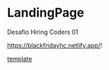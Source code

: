 # LandingPage
Desafio Hiring Coders 01

https://blackfridayhc.netlify.app/!

[template](https://user-images.githubusercontent.com/87395747/126081823-b8efeb58-498f-4d5c-bc21-54a020b54e73.jpg)

